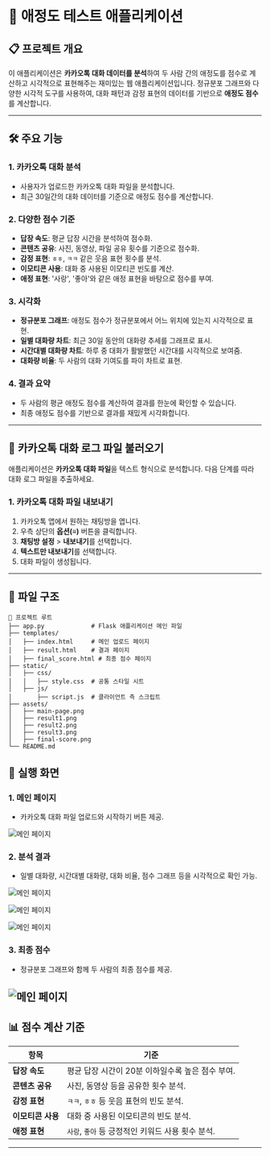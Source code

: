 # 💖 애정도 테스트 애플리케이션

## 📋 프로젝트 개요
이 애플리케이션은 **카카오톡 대화 데이터를 분석**하여 두 사람 간의 애정도를 점수로 계산하고 시각적으로 표현해주는 재미있는 웹 애플리케이션입니다. 정규분포 그래프와 다양한 시각적 도구를 사용하여, 대화 패턴과 감정 표현의 데이터를 기반으로 **애정도 점수**를 계산합니다.

---

## 🛠️ 주요 기능
### 1. **카카오톡 대화 분석**
- 사용자가 업로드한 카카오톡 대화 파일을 분석합니다.
- 최근 30일간의 대화 데이터를 기준으로 애정도 점수를 계산합니다.

### 2. **다양한 점수 기준**
- **답장 속도**: 평균 답장 시간을 분석하여 점수화.
- **콘텐츠 공유**: 사진, 동영상, 파일 공유 횟수를 기준으로 점수화.
- **감정 표현**: `ㅎㅎ`, `ㅋㅋ` 같은 웃음 표현 횟수를 분석.
- **이모티콘 사용**: 대화 중 사용된 이모티콘 빈도를 계산.
- **애정 표현**: '사랑', '좋아'와 같은 애정 표현을 바탕으로 점수를 부여.

### 3. **시각화**
- **정규분포 그래프**: 애정도 점수가 정규분포에서 어느 위치에 있는지 시각적으로 표현.
- **일별 대화량 차트**: 최근 30일 동안의 대화량 추세를 그래프로 표시.
- **시간대별 대화량 차트**: 하루 중 대화가 활발했던 시간대를 시각적으로 보여줌.
- **대화량 비율**: 두 사람의 대화 기여도를 파이 차트로 표현.

### 4. **결과 요약**
- 두 사람의 평균 애정도 점수를 계산하여 결과를 한눈에 확인할 수 있습니다.
- 최종 애정도 점수를 기반으로 결과를 재밌게 시각화합니다.

---
## 📂 카카오톡 대화 로그 파일 불러오기

애플리케이션은 **카카오톡 대화 파일**을 텍스트 형식으로 분석합니다. 다음 단계를 따라 대화 로그 파일을 추출하세요.

### 1. 카카오톡 대화 파일 내보내기
1. 카카오톡 앱에서 원하는 채팅방을 엽니다.
2. 우측 상단의 **옵션(≡)** 버튼을 클릭합니다.
3. **채팅방 설정** > **내보내기**를 선택합니다.
4. **텍스트만 내보내기**를 선택합니다.
5. 대화 파일이 생성됩니다.

---

## 📂 파일 구조
```plaintext
📁 프로젝트 루트
├── app.py             # Flask 애플리케이션 메인 파일
├── templates/         
│   ├── index.html     # 메인 업로드 페이지
│   ├── result.html    # 결과 페이지
│   ├── final_score.html # 최종 점수 페이지
├── static/            
│   ├── css/
│   │   ├── style.css  # 공통 스타일 시트
│   ├── js/
│       ├── script.js  # 클라이언트 측 스크립트
├── assets/            
│   ├── main-page.png  
│   ├── result1.png    
│   ├── result2.png    
│   ├── result3.png    
│   ├── final-score.png    
└── README.md          
```
## 🎨 실행 화면
### **1. 메인 페이지**
- 카카오톡 대화 파일 업로드와 시작하기 버튼 제공.
  
![메인 페이지](assets/main_page.png)

### **2. 분석 결과**
- 일별 대화량, 시간대별 대화량, 대화 비율, 점수 그래프 등을 시각적으로 확인 가능.
  
![메인 페이지](assets/result1.png)

![메인 페이지](assets/result2.png)

![메인 페이지](assets/result3.png)

### **3. 최종 점수**
- 정규분포 그래프와 함께 두 사람의 최종 점수를 제공.

![메인 페이지](assets/final.png)
---

## 📊 점수 계산 기준

| 항목              | 기준                                          |
|-------------------|---------------------------------------------|
| **답장 속도**       | 평균 답장 시간이 20분 이하일수록 높은 점수 부여. |
| **콘텐츠 공유**     | 사진, 동영상 등을 공유한 횟수 분석.           |
| **감정 표현**       | `ㅋㅋ`, `ㅎㅎ` 등 웃음 표현의 빈도 분석.       |
| **이모티콘 사용**   | 대화 중 사용된 이모티콘의 빈도 분석.           |
| **애정 표현**       | `사랑`, `좋아` 등 긍정적인 키워드 사용 횟수 분석.|

---


